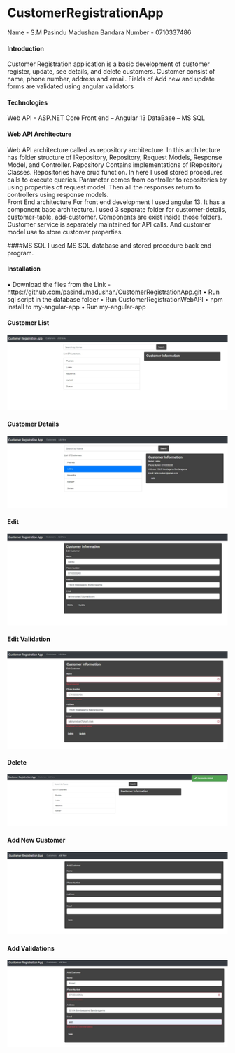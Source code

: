 # CustomerRegistrationApp
 Name  - S.M Pasindu Madushan Bandara
Number - 0710337486

#### Introduction
Customer Registration application is a basic development of customer register, update, see details, and delete customers.
Customer consist of name, phone number, address and email.
Fields of Add new and update forms are validated using angular validators

#### Technologies
Web API - ASP.NET Core
Front end – Angular 13
DataBase – MS SQL

#### Web API Architecture
Web API architecture called as repository architecture. In this architecture has folder structure of IRepository, Repository, Request Models, Response Model, and Controller.
Repository Contains implementations of IRepository Classes. Repositories have crud function. In here I used stored procedures calls to execute queries.
Parameter comes from controller to repositories by using properties of request model. Then all the responses return to controllers using response models.  
Front End architecture
For front end development I used angular 13. It has a component base architecture. I used 3 separate folder for customer-details, customer-table, add-customer. Components are exist inside those folders.
Customer service is separately maintained for API calls. And customer model use to store customer properties.

####MS SQL
I used MS SQL database and stored procedure back end program.

#### Installation
•	Download the files from the Link - https://github.com/pasindumadushan/CustomerRegistrationApp.git
•	Run sql script in the database folder
•	Run CustomerRegistrationWebAPI 
•	npm install to my-angular-app
•	Run my-angular-app

#### Customer List
![](https://github.com/pasindumadushan/CustomerRegistrationApp/blob/main/Customer%20Registration%20App%20Images/CustomerList.JPG)

#### Customer Details
![](https://github.com/pasindumadushan/CustomerRegistrationApp/blob/main/Customer%20Registration%20App%20Images/CustomerListWithInfo.JPG)

#### Edit
![](https://github.com/pasindumadushan/CustomerRegistrationApp/blob/main/Customer%20Registration%20App%20Images/Edit.JPG)

#### Edit Validation
![](https://github.com/pasindumadushan/CustomerRegistrationApp/blob/main/Customer%20Registration%20App%20Images/EditValidation.JPG)

#### Delete
![](https://github.com/pasindumadushan/CustomerRegistrationApp/blob/main/Customer%20Registration%20App%20Images/Delete.JPG)

#### Add New Customer
![](https://github.com/pasindumadushan/CustomerRegistrationApp/blob/main/Customer%20Registration%20App%20Images/AddNew.JPG)

#### Add Validations
![](https://github.com/pasindumadushan/CustomerRegistrationApp/blob/main/Customer%20Registration%20App%20Images/AddNewValidation.JPG)
